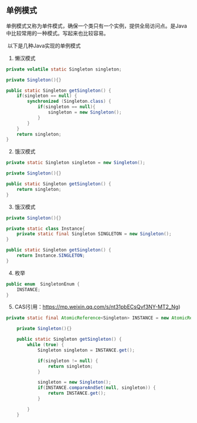 ## 单例模式

​	单例模式又称为单件模式，确保一个类只有一个实例，提供全局访问点。是Java中比较常用的一种模式。写起来也比较容易。

​	以下是几种Java实现的单例模式

1. 懒汉模式

```java
private volatile static Singleton singleton;

private Singleton(){}

public static Singleton getSingleton() {
    if(singleton == null) {
        synchronized (Singleton.class) {
            if(singleton == null){
                singleton = new Singleton();
            }
        }
    }
    return singleton;
}
```

2. 饿汉模式
```java
private static Singleton singleton = new Singleton();

private Singleton(){}

public static Singleton getSingleton() {
    return singleton;
}
```

3. 饿汉模式

```java
private Singleton(){}

private static class Instance{
	private static final Singleton SINGLETON = new Singleton();
}

public static Singleton getSingleton() {
	return Instance.SINGLETON;
}
```

4. 枚举
```java
public enum  SingletonEnum {
    INSTANCE;
}
```

5. CAS(引用：<https://mp.weixin.qq.com/s/nt31pbECsQvf3NY-MT2_Ng>)
```java
private static final AtomicReference<Singleton> INSTANCE = new AtomicReference<>();

    private Singleton(){}

    public static Singleton getSingleton() {
        while (true) {
            Singleton singleton = INSTANCE.get();

            if(singleton != null) {
                return singleton;
            }

            singleton = new Singleton();
            if(INSTANCE.compareAndSet(null, singleton)) {
                return INSTANCE.get();
            }

        }
    }
```